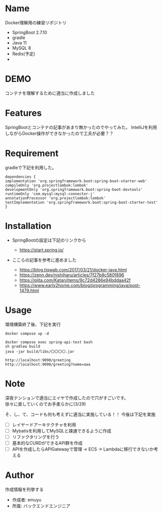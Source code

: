 # Name 
Docker理解用の練習リポジトリ
- SpringBoot 2.7.10
- gradle
- Java 11
- MySQL 8
- Redis(予定)
- 
# DEMO
コンテナを理解するために適当に作成しました

# Features
SpringBootとコンテナの記事があまり無かったのでやってみた。
IntelliJを利用しながらDocker操作ができなかったので工夫が必要？？

# Requirement
gradleで下記を利用した。
```
dependencies {
implementation 'org.springframework.boot:spring-boot-starter-web'
compileOnly 'org.projectlombok:lombok'
developmentOnly 'org.springframework.boot:spring-boot-devtools'
runtimeOnly 'com.mysql:mysql-connector-j'
annotationProcessor 'org.projectlombok:lombok'
testImplementation 'org.springframework.boot:spring-boot-starter-test'
}
```

# Installation
- SpringBootの設定は下記のリンクから
  - https://start.spring.io/

- ここらの記事を参考に進めました
  - https://blog.tiqwab.com/2017/03/21/docker-java.html
  - https://zenn.dev/nishiharu/articles/7f27b8c580f896
  - https://qiita.com/Katan/items/9c72d4286e94bddaa42f
  - https://www.early2home.com/blog/programming/java/post-1479.html

# Usage
環境構築終了後、下記を実行
```
docker compose up -d

docker compose exec spring-api-test bash
sh gradlew build
java -jar build/libs/〇〇〇〇.jar

http://localhost:9090/greeting
http://localhost:9090/greeting?name=aaa
```

# Note
深夜テンションで適当にエイヤで作成したので穴がすごいです。<br>
徐々に直していくのでお手柔らかに(3/29)

そ、し、て、コードも何も考えずに適当に実施している！！
今後は下記を実施
- [ ] レイヤードアーキテクチャを利用
- [ ] Mybatisを利用してMySQLと疎通できるように作成
- [ ] リファクタリングを行う
- [ ] 基本的なCURDができるAPI群を作成
- [ ] APIを作成したらAPIGatewayで管理 → ECS → Lambdaに移行できないか考える

# Author
作成情報を列挙する

* 作成者: emuyu
* 所属:  バックエンドエンジニア
